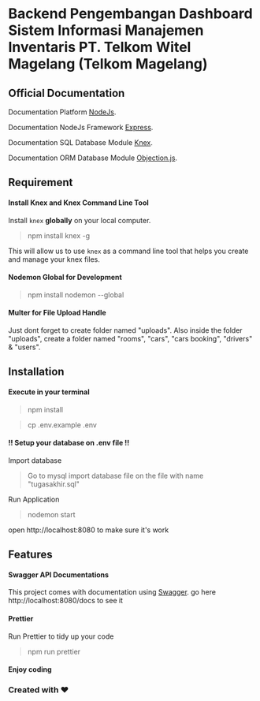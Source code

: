 # Backend Pengembangan Dashboard Sistem Informasi Manajemen Inventaris PT. Telkom Witel Magelang (Telkom Magelang)

## Official Documentation

Documentation Platform [NodeJs](https://nodejs.org/en/).

Documentation NodeJs Framework [Express](https://expressjs.com/).

Documentation SQL Database Module [Knex](https://knexjs.org/).

Documentation ORM Database Module [Objection.js](https://vincit.github.io/objection.js/guide/installation.html).

## Requirement

#### Install Knex and Knex Command Line Tool

Install `knex` **globally** on your local computer.

> npm install knex -g

This will allow us to use `knex` as a command line tool that helps you create and manage your knex files.

#### Nodemon Global for Development

> npm install nodemon --global

#### Multer for File Upload Handle

Just dont forget to create folder named "uploads". Also inside the folder "uploads", create a folder named "rooms", "cars", "cars booking", "drivers" & "users".

## Installation

#### Execute in your terminal

> npm install

> cp .env.example .env

#### !! Setup your database on .env file !!

Import database

> Go to mysql import database file on the file with name "tugasakhir.sql"

Run Application

> nodemon start

open http://localhost:8080 to make sure it's work

## Features

#### Swagger API Documentations

This project comes with documentation using [Swagger](https://swagger.io/). go here http://localhost:8080/docs to see it

#### Prettier

Run Prettier to tidy up your code

> npm run prettier

#### Enjoy coding

### Created with ❤️
